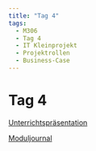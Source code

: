 ```yaml
---
title: "Tag 4"
tags:
  - M306
  - Tag 4
  - IT Kleinprojekt
  - Projektrollen
  - Business-Case
---
```


# Tag 4

[Unterrichtspräsentation](/data/m306/Unterrichtspraesentation_04.pdf)

[Moduljournal](/data/m306/MJ_M306_04.pdf)
